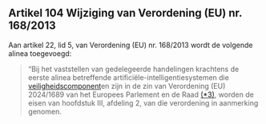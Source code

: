 ## Artikel 104 Wijziging van Verordening (EU) nr. 168/2013

Aan artikel 22, lid 5, van Verordening (EU) nr. 168/2013 wordt de volgende alinea toegevoegd:

> “Bij het vaststellen van gedelegeerde handelingen krachtens de eerste alinea betreffende artificiële-intelligentiesystemen die [veiligheidscomponent](a3.md#^veiligheidscomponent)en zijn in de zin van Verordening (EU) 2024/1689 van het Europees Parlement en de Raad [(\*3)](#ntr*3-L_202401689NL.000101-E0060), worden de eisen van hoofdstuk III, afdeling 2, van die verordening in aanmerking genomen.
